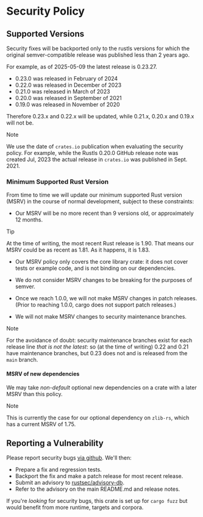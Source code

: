 # Security Policy

## Supported Versions

Security fixes will be backported only to the rustls versions for which the
original semver-compatible release was published less than 2 years ago.

For example, as of 2025-05-09 the latest release is 0.23.27.

* 0.23.0 was released in February of 2024
* 0.22.0 was released in December of 2023
* 0.21.0 was released in March of 2023
* 0.20.0 was released in September of 2021
* 0.19.0 was released in November of 2020

Therefore 0.23.x and 0.22.x will be updated, while 0.21.x, 0.20.x and 0.19.x
will not be.

> [!NOTE]
> We use the date of `crates.io` publication when evaluating the security
> policy. For example, while the Rustls 0.20.0 GitHub release note was created
> Jul, 2023 the actual release in `crates.io` was published in Sept. 2021.

### Minimum Supported Rust Version

From time to time we will update our minimum supported Rust version (MSRV)
in the course of normal development, subject to these constraints:

- Our MSRV will be no more recent than 9 versions old, or approximately 12 months.

> [!TIP]
> At the time of writing, the most recent Rust release is 1.90.  That means
> our MSRV could be as recent as 1.81. As it happens, it is 1.83.

- Our MSRV policy only covers the core library crate: it does not cover tests
  or example code, and is not binding on our dependencies.

- We do not consider MSRV changes to be breaking for the purposes of semver.

- Once we reach 1.0.0, we will not make MSRV changes in patch releases.
  (Prior to reaching 1.0.0, cargo does not support patch releases.)

- We will not make MSRV changes to security maintenance branches.

> [!NOTE]
> For the avoidance of doubt: security maintenance branches exist for each
> release line _that is not the latest_: so (at the time of writing) 0.22
> and 0.21 have maintenance branches, but 0.23 does not and is released from
> the `main` branch.

#### MSRV of new dependencies

We may take _non-default_ optional new dependencies on a crate with a later
MSRV than this policy.

> [!NOTE]
> This is currently the case for our optional dependency on `zlib-rs`, which
> has a current MSRV of 1.75.

## Reporting a Vulnerability

Please report security bugs [via github](https://github.com/rustls/rustls/security/advisories/new).
We'll then:

- Prepare a fix and regression tests.
- Backport the fix and make a patch release for most recent release.
- Submit an advisory to [rustsec/advisory-db](https://github.com/RustSec/advisory-db).
- Refer to the advisory on the main README.md and release notes.

If you're *looking* for security bugs, this crate is set up for
`cargo fuzz` but would benefit from more runtime, targets and corpora.
